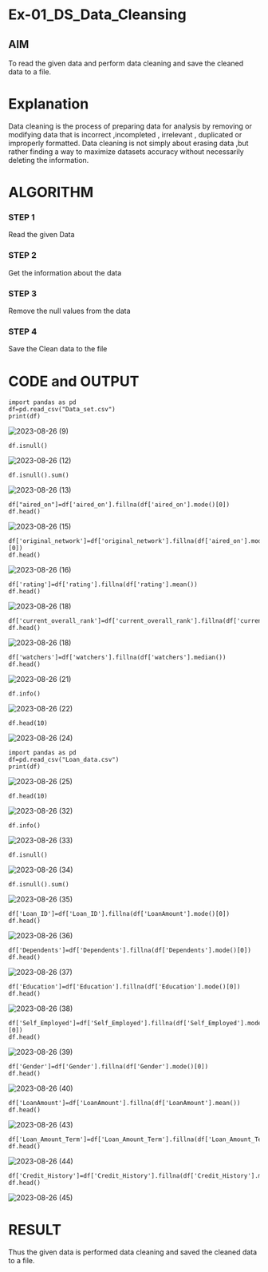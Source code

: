# Ex-01_DS_Data_Cleansing


## AIM
To read the given data and perform data cleaning and save the cleaned data to a file. 

# Explanation
Data cleaning is the process of preparing data for analysis by removing or modifying data that is incorrect ,incompleted , irrelevant , duplicated or improperly formatted. 
Data cleaning is not simply about erasing data ,but rather finding a way to maximize datasets accuracy without necessarily deleting the information. 

# ALGORITHM
### STEP 1
Read the given Data
### STEP 2
Get the information about the data
### STEP 3
Remove the null values from the data
### STEP 4
Save the Clean data to the file

# CODE and OUTPUT
```
import pandas as pd
df=pd.read_csv("Data_set.csv")
print(df)
```

![2023-08-26 (9)](https://github.com/madhi43/ODD2023-Datascience-Ex01/assets/103943383/9df1f6cf-e554-4b7d-85cd-23e4f2f14b2b)

```
df.isnull()
```
![2023-08-26 (12)](https://github.com/madhi43/ODD2023-Datascience-Ex01/assets/103943383/abe31319-224c-4a33-9668-3da7a3994edb)

```
df.isnull().sum()
```
![2023-08-26 (13)](https://github.com/madhi43/ODD2023-Datascience-Ex01/assets/103943383/2a9b951a-9c51-4b98-9ba7-830b65550d2f)

```
df["aired_on"]=df['aired_on'].fillna(df['aired_on'].mode()[0])
df.head()
```

![2023-08-26 (15)](https://github.com/madhi43/ODD2023-Datascience-Ex01/assets/103943383/721beaa3-d085-4f15-a6f5-a998efdff16d)


```
df['original_network']=df['original_network'].fillna(df['aired_on'].mode()[0])
df.head()
```
![2023-08-26 (16)](https://github.com/madhi43/ODD2023-Datascience-Ex01/assets/103943383/97b83cec-b27c-47ad-a034-649fd8b0cb99)
```
df['rating']=df['rating'].fillna(df['rating'].mean())
df.head()
```
![2023-08-26 (18)](https://github.com/madhi43/ODD2023-Datascience-Ex01/assets/103943383/d8656728-cd20-4e5a-a2a9-306a8a3218c7)
```
df['current_overall_rank']=df['current_overall_rank'].fillna(df['current_overall_rank'].mean())
df.head()
```
![2023-08-26 (18)](https://github.com/madhi43/ODD2023-Datascience-Ex01/assets/103943383/0f59e102-1fab-40a9-b737-b43bf97034af)
```
df['watchers']=df['watchers'].fillna(df['watchers'].median())
df.head()
```
![2023-08-26 (21)](https://github.com/madhi43/ODD2023-Datascience-Ex01/assets/103943383/7aa0c383-dfdb-4be8-ba24-3f3903ff4420)


```
df.info()
```
![2023-08-26 (22)](https://github.com/madhi43/ODD2023-Datascience-Ex01/assets/103943383/fccbd7f3-1fa4-478e-81d7-8c7e35a511c7)

```
df.head(10)
```
![2023-08-26 (24)](https://github.com/madhi43/ODD2023-Datascience-Ex01/assets/103943383/d57d5ebf-06f0-42e9-b65b-c58c6b0f6538)

```
import pandas as pd
df=pd.read_csv("Loan_data.csv")
print(df)
```
![2023-08-26 (25)](https://github.com/madhi43/ODD2023-Datascience-Ex01/assets/103943383/dedb6005-f0f7-46f1-816a-528358f1548b)

```
df.head(10)
```
![2023-08-26 (32)](https://github.com/madhi43/ODD2023-Datascience-Ex01/assets/103943383/3911fd2e-6c1a-4ea2-a386-55a8ca016ab6)

```
df.info()
```
![2023-08-26 (33)](https://github.com/madhi43/ODD2023-Datascience-Ex01/assets/103943383/d6344e6d-0e01-4f1f-801d-6cd06152f2d2)

```
df.isnull()
```
![2023-08-26 (34)](https://github.com/madhi43/ODD2023-Datascience-Ex01/assets/103943383/4f1072d8-3eb5-442f-bf9f-7cd2e1fce3a5)

```
df.isnull().sum()
```
![2023-08-26 (35)](https://github.com/madhi43/ODD2023-Datascience-Ex01/assets/103943383/cbfd8170-15ea-42e6-a85e-ca655b129c53)

```
df['Loan_ID']=df['Loan_ID'].fillna(df['LoanAmount'].mode()[0])
df.head()
```
![2023-08-26 (36)](https://github.com/madhi43/ODD2023-Datascience-Ex01/assets/103943383/985c693a-b711-4d38-ad94-7d78bed10c1b)

```
df['Dependents']=df['Dependents'].fillna(df['Dependents'].mode()[0])
df.head()
```
![2023-08-26 (37)](https://github.com/madhi43/ODD2023-Datascience-Ex01/assets/103943383/2e195854-4022-47e8-a9fb-77f245a23974)

```
df['Education']=df['Education'].fillna(df['Education'].mode()[0])
df.head()
```
![2023-08-26 (38)](https://github.com/madhi43/ODD2023-Datascience-Ex01/assets/103943383/dc7bbfeb-057c-48ba-abaf-b233d91e2787)

```
df['Self_Employed']=df['Self_Employed'].fillna(df['Self_Employed'].mode()[0])
df.head()
```
![2023-08-26 (39)](https://github.com/madhi43/ODD2023-Datascience-Ex01/assets/103943383/b9218dbd-9dd4-4ba7-8db9-9b3a40542748)


```
df['Gender']=df['Gender'].fillna(df['Gender'].mode()[0])
df.head()
```
![2023-08-26 (40)](https://github.com/madhi43/ODD2023-Datascience-Ex01/assets/103943383/a5b3bc47-78a8-4582-be08-4432fbc45bc9)


```
df['LoanAmount']=df['LoanAmount'].fillna(df['LoanAmount'].mean())
df.head()
```
![2023-08-26 (43)](https://github.com/madhi43/ODD2023-Datascience-Ex01/assets/103943383/41ba99f8-9389-47c5-91d3-179c99bc9b03)

```
df['Loan_Amount_Term']=df['Loan_Amount_Term'].fillna(df['Loan_Amount_Term'].mean())
df.head()
```
![2023-08-26 (44)](https://github.com/madhi43/ODD2023-Datascience-Ex01/assets/103943383/e059cf98-851f-48df-ad27-976d8b990f08)
```
df['Credit_History']=df['Credit_History'].fillna(df['Credit_History'].median())
df.head()
```
![2023-08-26 (45)](https://github.com/madhi43/ODD2023-Datascience-Ex01/assets/103943383/640ffaad-efc2-4163-847d-ada3242df79d)

# RESULT
Thus the given data is performed data cleaning and saved the cleaned data to a file. 

